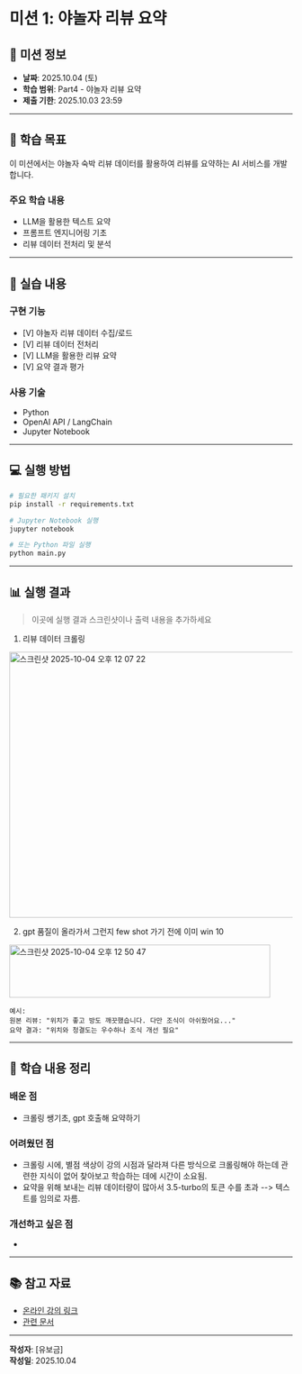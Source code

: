 # 미션 1: 야놀자 리뷰 요약

## 📌 미션 정보

- **날짜**: 2025.10.04 (토)
- **학습 범위**: Part4 - 야놀자 리뷰 요약
- **제출 기한**: 2025.10.03 23:59

---

## 🎯 학습 목표

이 미션에서는 야놀자 숙박 리뷰 데이터를 활용하여 리뷰를 요약하는 AI 서비스를 개발합니다.

### 주요 학습 내용
- LLM을 활용한 텍스트 요약
- 프롬프트 엔지니어링 기초
- 리뷰 데이터 전처리 및 분석

---

## 📝 실습 내용

### 구현 기능
- [V] 야놀자 리뷰 데이터 수집/로드
- [V] 리뷰 데이터 전처리
- [V] LLM을 활용한 리뷰 요약
- [V] 요약 결과 평가

### 사용 기술
- Python
- OpenAI API / LangChain
- Jupyter Notebook

---

## 💻 실행 방법

```bash
# 필요한 패키지 설치
pip install -r requirements.txt

# Jupyter Notebook 실행
jupyter notebook

# 또는 Python 파일 실행
python main.py
```

---

## 📊 실행 결과

> 이곳에 실행 결과 스크린샷이나 출력 내용을 추가하세요

1. 리뷰 데이터 크롤링
<img width="568" height="472" alt="스크린샷 2025-10-04 오후 12 07 22" src="https://github.com/user-attachments/assets/09564ff5-a73c-4947-bd66-c6605c8ac380" />

2. gpt 품질이 올라가서 그런지 few shot 가기 전에 이미 win 10

<img width="464" height="94" alt="스크린샷 2025-10-04 오후 12 50 47" src="https://github.com/user-attachments/assets/95aecb35-07ea-4c84-9933-96edc8e61400" />


```
예시:
원본 리뷰: "위치가 좋고 방도 깨끗했습니다. 다만 조식이 아쉬웠어요..."
요약 결과: "위치와 청결도는 우수하나 조식 개선 필요"
```

---

## 🤔 학습 내용 정리

### 배운 점
- 크롤링 쌩기초, gpt 호출해 요약하기

### 어려웠던 점
- 크롤링 시에, 별점 색상이 강의 시점과 달라져 다른 방식으로 크롤링해야 하는데 관련한 지식이 없어 찾아보고 학습하는 데에 시간이 소요됨.
- 요약을 위해 보내는 리뷰 데이터량이 많아서 3.5-turbo의 토큰 수를 초과 --> 텍스트를 임의로 자름.

### 개선하고 싶은 점
- 

---

## 📚 참고 자료

- [온라인 강의 링크]()
- [관련 문서]()

---

**작성자**: [유보금]  
**작성일**: 2025.10.04

